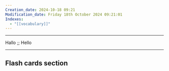 ```yaml
---
Creation_date: 2024-10-18 09:21
Modification_date: Friday 18th October 2024 09:21:01
Indexes:
  - "[[vocabulary]]"
---
```


----

Hallo ;; Hello



















---
## Flash cards section
